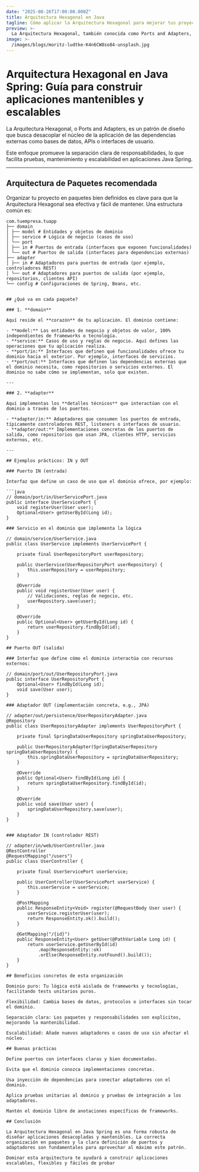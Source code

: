 ```yaml
---
date: "2025-08-26T17:00:00.000Z"
title: Arquitectura Hexagonal en Java
tagline: Cómo aplicar la Arquitectura Hexagonal para mejorar tus proyectos Spring
preview: >-
  La Arquitectura Hexagonal, también conocida como Ports and Adapters, es un patrón que ayuda a diseñar aplicaciones desacopladas y fáciles de mantener. Aprende cómo implementarla en tus proyectos Java Spring y organiza tu código con una arquitectura de paquetes clara.
image: >-
  /images/blogs/moritz-ludtke-K4n6CW8so84-unsplash.jpg
---
```

# Arquitectura Hexagonal en Java Spring: Guía para construir aplicaciones mantenibles y escalables

La Arquitectura Hexagonal, o Ports and Adapters, es un patrón de diseño que busca desacoplar el núcleo de la aplicación de las dependencias externas como bases de datos, APIs o interfaces de usuario.

Este enfoque promueve la separación clara de responsabilidades, lo que facilita pruebas, mantenimiento y escalabilidad en aplicaciones Java Spring.

---

## Arquitectura de Paquetes recomendada

Organizar tu proyecto en paquetes bien definidos es clave para que la Arquitectura Hexagonal sea efectiva y fácil de mantener. Una estructura común es:

```text
com.tuempresa.tuapp
├── domain
│ ├── model # Entidades y objetos de dominio
│ ├── service # Lógica de negocio (casos de uso)
│ └── port
│ ├── in # Puertos de entrada (interfaces que exponen funcionalidades)
│ └── out # Puertos de salida (interfaces para dependencias externas)
├── adapter
│ ├── in # Adaptadores para puertos de entrada (por ejemplo, controladores REST)
│ └── out # Adaptadores para puertos de salida (por ejemplo, repositorios, clientes API)
└── config # Configuraciones de Spring, Beans, etc.


## ¿Qué va en cada paquete?

### 1. **domain**

Aquí reside el **corazón** de tu aplicación. El dominio contiene:

- **model:** Las entidades de negocio y objetos de valor, 100% independientes de frameworks o tecnología.
- **service:** Casos de uso y reglas de negocio. Aquí defines las operaciones que tu aplicación realiza.
- **port/in:** Interfaces que definen qué funcionalidades ofrece tu dominio hacia el exterior. Por ejemplo, interfaces de servicios.
- **port/out:** Interfaces que definen las dependencias externas que el dominio necesita, como repositorios o servicios externos. El dominio no sabe cómo se implementan, solo que existen.

---

### 2. **adapter**

Aquí implementas los **detalles técnicos** que interactúan con el dominio a través de los puertos.

- **adapter/in:** Adaptadores que consumen los puertos de entrada, típicamente controladores REST, listeners o interfaces de usuario.
- **adapter/out:** Implementaciones concretas de los puertos de salida, como repositorios que usan JPA, clientes HTTP, servicios externos, etc.

---

## Ejemplos prácticos: IN y OUT

### Puerto IN (entrada)

Interfaz que define un caso de uso que el dominio ofrece, por ejemplo:

```java
// domain/port/in/UserServicePort.java
public interface UserServicePort {
    void registerUser(User user);
    Optional<User> getUserById(Long id);
}

### Servicio en el dominio que implementa la lógica

// domain/service/UserService.java
public class UserService implements UserServicePort {

    private final UserRepositoryPort userRepository;

    public UserService(UserRepositoryPort userRepository) {
        this.userRepository = userRepository;
    }

    @Override
    public void registerUser(User user) {
        // Validaciones, reglas de negocio, etc.
        userRepository.save(user);
    }

    @Override
    public Optional<User> getUserById(Long id) {
        return userRepository.findById(id);
    }
}

## Puerto OUT (salida)

### Interfaz que define cómo el dominio interactúa con recursos externos:

// domain/port/out/UserRepositoryPort.java
public interface UserRepositoryPort {
    Optional<User> findById(Long id);
    void save(User user);
}

### Adaptador OUT (implementación concreta, e.g., JPA)

// adapter/out/persistence/UserRepositoryAdapter.java
@Repository
public class UserRepositoryAdapter implements UserRepositoryPort {

    private final SpringDataUserRepository springDataUserRepository;

    public UserRepositoryAdapter(SpringDataUserRepository springDataUserRepository) {
        this.springDataUserRepository = springDataUserRepository;
    }

    @Override
    public Optional<User> findById(Long id) {
        return springDataUserRepository.findById(id);
    }

    @Override
    public void save(User user) {
        springDataUserRepository.save(user);
    }
}


### Adaptador IN (controlador REST)

// adapter/in/web/UserController.java
@RestController
@RequestMapping("/users")
public class UserController {

    private final UserServicePort userService;

    public UserController(UserServicePort userService) {
        this.userService = userService;
    }

    @PostMapping
    public ResponseEntity<Void> register(@RequestBody User user) {
        userService.registerUser(user);
        return ResponseEntity.ok().build();
    }

    @GetMapping("/{id}")
    public ResponseEntity<User> getUser(@PathVariable Long id) {
        return userService.getUserById(id)
            .map(ResponseEntity::ok)
            .orElse(ResponseEntity.notFound().build());
    }
}

## Beneficios concretos de esta organización

Dominio puro: Tu lógica está aislada de frameworks y tecnologías, facilitando tests unitarios puros.

Flexibilidad: Cambia bases de datos, protocolos o interfaces sin tocar el dominio.

Separación clara: Los paquetes y responsabilidades son explícitos, mejorando la mantenibilidad.

Escalabilidad: Añade nuevos adaptadores o casos de uso sin afectar el núcleo.

## Buenas prácticas

Define puertos con interfaces claras y bien documentadas.

Evita que el dominio conozca implementaciones concretas.

Usa inyección de dependencias para conectar adaptadores con el dominio.

Aplica pruebas unitarias al dominio y pruebas de integración a los adaptadores.

Mantén el dominio libre de anotaciones específicas de frameworks.

## Conclusión

La Arquitectura Hexagonal en Java Spring es una forma robusta de diseñar aplicaciones desacopladas y mantenibles. La correcta organización en paquetes y la clara definición de puertos y adaptadores son fundamentales para aprovechar al máximo este patrón.

Dominar esta arquitectura te ayudará a construir aplicaciones escalables, flexibles y fáciles de probar
